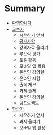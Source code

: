 # Summary

* [환영합니다](README.md)
* [교수자](ad50-c218-c790.md)
  * [시작하기 앞서](c2dc-c791-d558-ae30-c55e-c11c.md)
  * [공지사항](ad50-c218-c790/acf5-c9c0-c0ac-d56d.md)
  * 강의자료 올리기
  * 루브릭 평가
  * 토론 활동
  * 모바일 앱 활용
  * 온라인 강의실
  * 온라인 시험
  * 출석 체크
  * 과제 출제
  * 온라인 강의실
  * 팀프로젝트
* [학습자](d559-c2b5-c790.md)
  * 시작하기 앞서
  * 과제 올리기
  * 모바일 앱 활용

